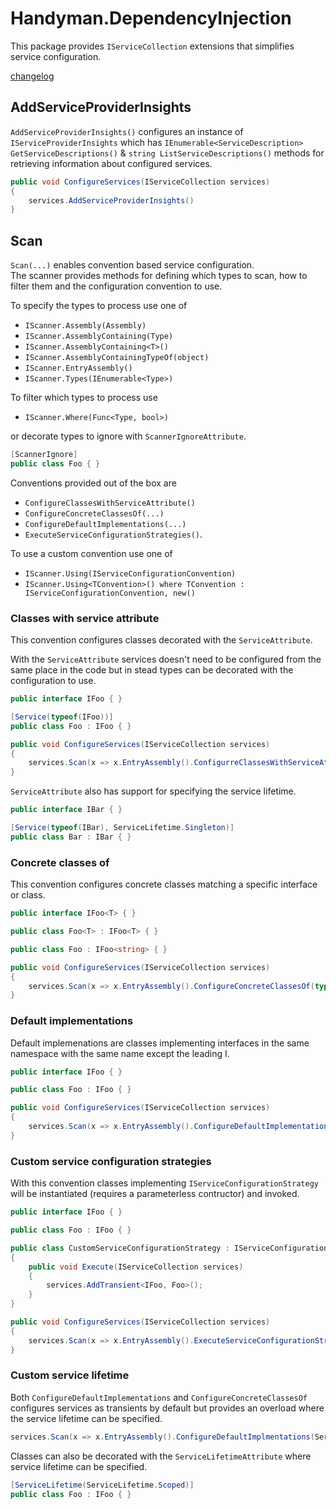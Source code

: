 # Handyman.DependencyInjection

This package provides `IServiceCollection` extensions that simplifies service configuration.

[changelog](./changelog.md)

## AddServiceProviderInsights

`AddServiceProviderInsights()` configures an instance of `IServiceProviderInsights` which has `IEnumerable<ServiceDescription> GetServiceDescriptions()` & `string ListServiceDescriptions()` methods for retrieving information about configured services.

``` csharp
public void ConfigureServices(IServiceCollection services)
{
    services.AddServiceProviderInsights()
}
```

## Scan

`Scan(...)` enables convention based service configuration.  
The scanner provides methods for defining which types to scan, how to filter them and the configuration convention to use.

To specify the types to process use one of

* `IScanner.Assembly(Assembly)`
* `IScanner.AssemblyContaining(Type)`
* `IScanner.AssemblyContaining<T>()`
* `IScanner.AssemblyContainingTypeOf(object)`
* `IScanner.EntryAssembly()`
* `IScanner.Types(IEnumerable<Type>)`

To filter which types to process use

* `IScanner.Where(Func<Type, bool>)`

or decorate types to ignore with `ScannerIgnoreAttribute`.

``` csharp
[ScannerIgnore]
public class Foo { }
```

Conventions provided out of the box are

* `ConfigureClassesWithServiceAttribute()`
* `ConfigureConcreteClassesOf(...)`
* `ConfigureDefaultImplementations(...)`
* `ExecuteServiceConfigurationStrategies()`.

To use a custom convention use one of

* `IScanner.Using(IServiceConfigurationConvention)`
* `IScanner.Using<TConvention>() where TConvention : IServiceConfigurationConvention, new()`

### Classes with service attribute

This convention configures classes decorated with the `ServiceAttribute`.  

With the `ServiceAttribute` services doesn't need to be configured from the same place in the code but in stead types can be decorated with the configuration to use.

``` csharp
public interface IFoo { }

[Service(typeof(IFoo))]
public class Foo : IFoo { }

public void ConfigureServices(IServiceCollection services)
{
    services.Scan(x => x.EntryAssembly().ConfigurreClassesWithServiceAttribute());
}
```

`ServiceAttribute` also has support for specifying the service lifetime.

``` csharp
public interface IBar { }

[Service(typeof(IBar), ServiceLifetime.Singleton)]
public class Bar : IBar { }
```

### Concrete classes of

This convention configures concrete classes matching a specific interface or class.

``` csharp
public interface IFoo<T> { }

public class Foo<T> : IFoo<T> { }

public class Foo : IFoo<string> { }

public void ConfigureServices(IServiceCollection services)
{
    services.Scan(x => x.EntryAssembly().ConfigureConcreteClassesOf(typeof(IFoo<>)));
}
```

### Default implementations

Default implemenations are classes implementing interfaces in the same namespace with the same name except the leading I.

``` csharp
public interface IFoo { }

public class Foo : IFoo { }

public void ConfigureServices(IServiceCollection services)
{
    services.Scan(x => x.EntryAssembly().ConfigureDefaultImplementations());
}
```

### Custom service configuration strategies

With this convention classes implementing `IServiceConfigurationStrategy` will be instantiated (requires a parameterless contructor) and invoked.

``` csharp
public interface IFoo { }

public class Foo : IFoo { }

public class CustomServiceConfigurationStrategy : IServiceConfigurationStrategy
{
    public void Execute(IServiceCollection services)
    {
        services.AddTransient<IFoo, Foo>();
    }
}

public void ConfigureServices(IServiceCollection services)
{
    services.Scan(x => x.EntryAssembly().ExecuteServiceConfigurationStrategies());
}
```

### Custom service lifetime

Both `ConfigureDefaultImplementations` and `ConfigureConcreteClassesOf` configures services as transients by default but provides an overload where the service lifetime can be specified.

``` csharp
services.Scan(x => x.EntryAssembly().ConfigureDefaultImplmentations(ServiceLifetime.Scoped)
```

Classes can also be decorated with the `ServiceLifetimeAttribute` where service lifetime can be specified.

``` csharp
[ServiceLifetime(ServiceLifetime.Scoped)]
public class Foo : IFoo { }
```
